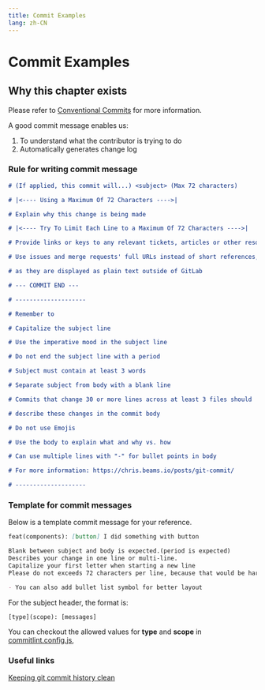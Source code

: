 ```yaml
---
title: Commit Examples
lang: zh-CN
---
```


# Commit Examples

## Why this chapter exists

Please refer to [Conventional Commits](https://www.conventionalcommits.org/) for more information.

A good commit message enables us:

1. To understand what the contributor is trying to do
2. Automatically generates change log

### Rule for writing commit message

```md
# (If applied, this commit will...) <subject> (Max 72 characters)

# |<---- Using a Maximum Of 72 Characters ---->|

# Explain why this change is being made

# |<---- Try To Limit Each Line to a Maximum Of 72 Characters ---->|

# Provide links or keys to any relevant tickets, articles or other resources

# Use issues and merge requests' full URLs instead of short references,

# as they are displayed as plain text outside of GitLab

# --- COMMIT END ---

# --------------------

# Remember to

# Capitalize the subject line

# Use the imperative mood in the subject line

# Do not end the subject line with a period

# Subject must contain at least 3 words

# Separate subject from body with a blank line

# Commits that change 30 or more lines across at least 3 files should

# describe these changes in the commit body

# Do not use Emojis

# Use the body to explain what and why vs. how

# Can use multiple lines with "-" for bullet points in body

# For more information: https://chris.beams.io/posts/git-commit/

# --------------------
```

### Template for commit messages

Below is a template commit message for your reference.

```md
feat(components): [button] I did something with button

Blank between subject and body is expected.(period is expected)
Describes your change in one line or multi-line.
Capitalize your first letter when starting a new line
Please do not exceeds 72 characters per line, because that would be harder to comprehend.

- You can also add bullet list symbol for better layout
```

For the subject header, the format is:

```
[type](scope): [messages]
```

You can checkout the allowed values for **type** and **scope** in [commitlint.config.js](https://github.com/omd-design-plus/omd-design-plus/blob/c2ee36a7fc72b17742d43ecdff4e2912c416141d/commitlint.config.js#L57),

### Useful links

[Keeping git commit history clean](https://about.gitlab.com/blog/2018/06/07/keeping-git-commit-history-clean/)
